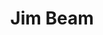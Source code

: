 ---
title: 'Jim Beam'
category: 'Whiskey'
description: 'Lorem ipsum dolor sit amet consectetur adipisicing elit. Obcaecati sint cumque voluptatem cupiditate odit corporis.'
price: 29
---